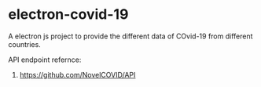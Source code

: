 # electron-covid-19
A electron js project to provide the different data of COvid-19 from different countries.

API endpoint refernce:
1. https://github.com/NovelCOVID/API
